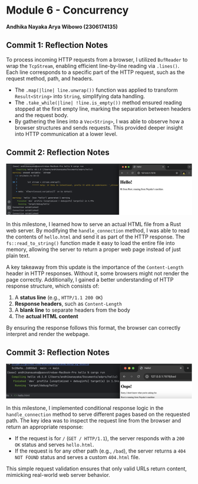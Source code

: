 # Module 6 - Concurrency
**Andhika Nayaka Arya Wibowo (2306174135)**

## Commit 1: Reflection Notes

To process incoming HTTP requests from a browser, I utilized `BufReader` to wrap the `TcpStream`, enabling efficient line-by-line reading via `.lines()`. Each line corresponds to a specific part of the HTTP request, such as the request method, path, and headers.

- The `.map(|line| line.unwrap())` function was applied to transform `Result<String>` into `String`, simplifying data handling.
- The `.take_while(|line| !line.is_empty())` method ensured reading stopped at the first empty line, marking the separation between headers and the request body.
- By gathering the lines into a `Vec<String>`, I was able to observe how a browser structures and sends requests. This provided deeper insight into HTTP communication at a lower level.  

## Commit 2: Reflection Notes

![Commit 2 screen capture](/assets/images/commit2.png)

In this milestone, I learned how to serve an actual HTML file from a Rust web server. By modifying the `handle_connection` method, I was able to read the contents of `hello.html` and send it as part of the HTTP response. The `fs::read_to_string()` function made it easy to load the entire file into memory, allowing the server to return a proper web page instead of just plain text.

A key takeaway from this update is the importance of the `Content-Length` header in HTTP responses. Without it, some browsers might not render the page correctly. Additionally, I gained a better understanding of HTTP response structure, which consists of:

1. A **status line** (e.g., `HTTP/1.1 200 OK`)
2. **Response headers**, such as `Content-Length`
3. A **blank line** to separate headers from the body
4. The **actual HTML content**

By ensuring the response follows this format, the browser can correctly interpret and render the webpage.  

## Commit 3: Reflection Notes

![Commit 3 screen capture](/assets/images/commit3.png)

In this milestone, I implemented conditional response logic in the `handle_connection` method to serve different pages based on the requested path. The key idea was to inspect the request line from the browser and return an appropriate response:

- If the request is for `/` (`GET / HTTP/1.1`), the server responds with a `200 OK` status and serves `hello.html`.
- If the request is for any other path (e.g., `/bad`), the server returns a `404 NOT FOUND` status and serves a custom `404.html` file.

This simple request validation ensures that only valid URLs return content, mimicking real-world web server behavior.
